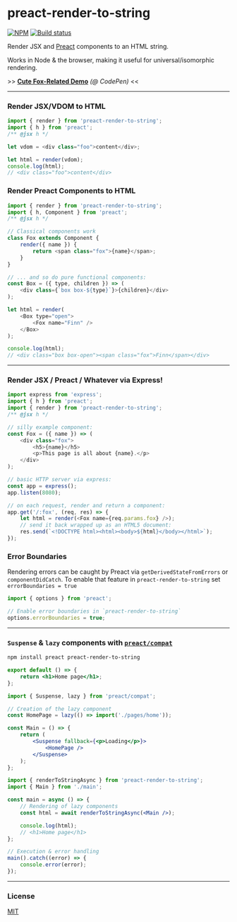 # preact-render-to-string

[![NPM](http://img.shields.io/npm/v/preact-render-to-string.svg)](https://www.npmjs.com/package/preact-render-to-string)
[![Build status](https://github.com/preactjs/preact-render-to-string/actions/workflows/ci.yml/badge.svg)](https://github.com/preactjs/preact-render-to-string/actions/workflows/ci.yml)

Render JSX and [Preact](https://github.com/preactjs/preact) components to an HTML string.

Works in Node & the browser, making it useful for universal/isomorphic rendering.

\>\> **[Cute Fox-Related Demo](http://codepen.io/developit/pen/dYZqjE?editors=001)** _(@ CodePen)_ <<

---

### Render JSX/VDOM to HTML

```js
import { render } from 'preact-render-to-string';
import { h } from 'preact';
/** @jsx h */

let vdom = <div class="foo">content</div>;

let html = render(vdom);
console.log(html);
// <div class="foo">content</div>
```

### Render Preact Components to HTML

```js
import { render } from 'preact-render-to-string';
import { h, Component } from 'preact';
/** @jsx h */

// Classical components work
class Fox extends Component {
	render({ name }) {
		return <span class="fox">{name}</span>;
	}
}

// ... and so do pure functional components:
const Box = ({ type, children }) => (
	<div class={`box box-${type}`}>{children}</div>
);

let html = render(
	<Box type="open">
		<Fox name="Finn" />
	</Box>
);

console.log(html);
// <div class="box box-open"><span class="fox">Finn</span></div>
```

---

### Render JSX / Preact / Whatever via Express!

```js
import express from 'express';
import { h } from 'preact';
import { render } from 'preact-render-to-string';
/** @jsx h */

// silly example component:
const Fox = ({ name }) => (
	<div class="fox">
		<h5>{name}</h5>
		<p>This page is all about {name}.</p>
	</div>
);

// basic HTTP server via express:
const app = express();
app.listen(8080);

// on each request, render and return a component:
app.get('/:fox', (req, res) => {
	let html = render(<Fox name={req.params.fox} />);
	// send it back wrapped up as an HTML5 document:
	res.send(`<!DOCTYPE html><html><body>${html}</body></html>`);
});
```

### Error Boundaries

Rendering errors can be caught by Preact via `getDerivedStateFromErrors` or `componentDidCatch`. To enable that feature in `preact-render-to-string` set `errorBoundaries = true`

```js
import { options } from 'preact';

// Enable error boundaries in `preact-render-to-string`
options.errorBoundaries = true;
```

---

### `Suspense` & `lazy` components with [`preact/compat`](https://www.npmjs.com/package/preact)

```bash
npm install preact preact-render-to-string
```

```jsx
export default () => {
	return <h1>Home page</h1>;
};
```

```jsx
import { Suspense, lazy } from 'preact/compat';

// Creation of the lazy component
const HomePage = lazy(() => import('./pages/home'));

const Main = () => {
	return (
		<Suspense fallback={<p>Loading</p>}>
			<HomePage />
		</Suspense>
	);
};
```

```jsx
import { renderToStringAsync } from 'preact-render-to-string';
import { Main } from './main';

const main = async () => {
	// Rendering of lazy components
	const html = await renderToStringAsync(<Main />);

	console.log(html);
	// <h1>Home page</h1>
};

// Execution & error handling
main().catch((error) => {
	console.error(error);
});
```

---

### License

[MIT](http://choosealicense.com/licenses/mit/)
